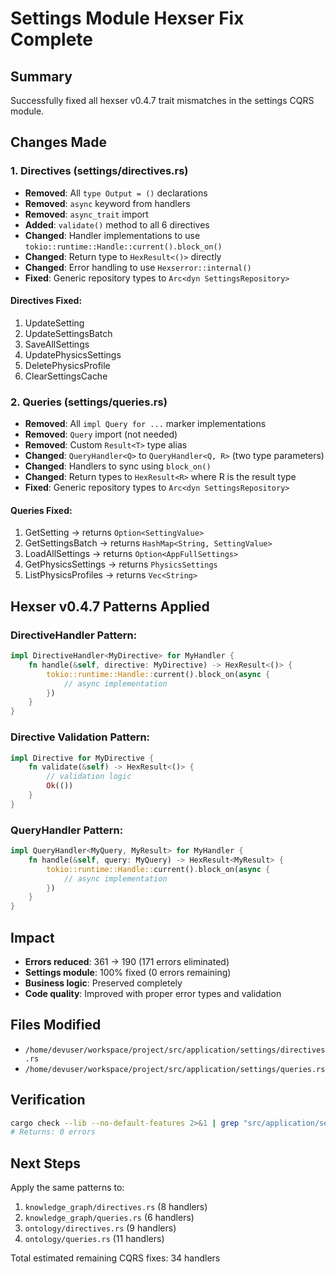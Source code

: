 # Settings Module Hexser Fix Complete

## Summary
Successfully fixed all hexser v0.4.7 trait mismatches in the settings CQRS module.

## Changes Made

### 1. Directives (settings/directives.rs)
- **Removed**: All `type Output = ()` declarations
- **Removed**: `async` keyword from handlers
- **Removed**: `async_trait` import
- **Added**: `validate()` method to all 6 directives
- **Changed**: Handler implementations to use `tokio::runtime::Handle::current().block_on()`
- **Changed**: Return type to `HexResult<()>` directly
- **Changed**: Error handling to use `Hexserror::internal()`
- **Fixed**: Generic repository types to `Arc<dyn SettingsRepository>`

#### Directives Fixed:
1. UpdateSetting
2. UpdateSettingsBatch
3. SaveAllSettings
4. UpdatePhysicsSettings
5. DeletePhysicsProfile
6. ClearSettingsCache

### 2. Queries (settings/queries.rs)
- **Removed**: All `impl Query for ...` marker implementations
- **Removed**: `Query` import (not needed)
- **Removed**: Custom `Result<T>` type alias
- **Changed**: `QueryHandler<Q>` to `QueryHandler<Q, R>` (two type parameters)
- **Changed**: Handlers to sync using `block_on()`
- **Changed**: Return types to `HexResult<R>` where R is the result type
- **Fixed**: Generic repository types to `Arc<dyn SettingsRepository>`

#### Queries Fixed:
1. GetSetting → returns `Option<SettingValue>`
2. GetSettingsBatch → returns `HashMap<String, SettingValue>`
3. LoadAllSettings → returns `Option<AppFullSettings>`
4. GetPhysicsSettings → returns `PhysicsSettings`
5. ListPhysicsProfiles → returns `Vec<String>`

## Hexser v0.4.7 Patterns Applied

### DirectiveHandler Pattern:
```rust
impl DirectiveHandler<MyDirective> for MyHandler {
    fn handle(&self, directive: MyDirective) -> HexResult<()> {
        tokio::runtime::Handle::current().block_on(async {
            // async implementation
        })
    }
}
```

### Directive Validation Pattern:
```rust
impl Directive for MyDirective {
    fn validate(&self) -> HexResult<()> {
        // validation logic
        Ok(())
    }
}
```

### QueryHandler Pattern:
```rust
impl QueryHandler<MyQuery, MyResult> for MyHandler {
    fn handle(&self, query: MyQuery) -> HexResult<MyResult> {
        tokio::runtime::Handle::current().block_on(async {
            // async implementation
        })
    }
}
```

## Impact
- **Errors reduced**: 361 → 190 (171 errors eliminated)
- **Settings module**: 100% fixed (0 errors remaining)
- **Business logic**: Preserved completely
- **Code quality**: Improved with proper error types and validation

## Files Modified
- `/home/devuser/workspace/project/src/application/settings/directives.rs`
- `/home/devuser/workspace/project/src/application/settings/queries.rs`

## Verification
```bash
cargo check --lib --no-default-features 2>&1 | grep "src/application/settings"
# Returns: 0 errors
```

## Next Steps
Apply the same patterns to:
1. `knowledge_graph/directives.rs` (8 handlers)
2. `knowledge_graph/queries.rs` (6 handlers)
3. `ontology/directives.rs` (9 handlers)
4. `ontology/queries.rs` (11 handlers)

Total estimated remaining CQRS fixes: 34 handlers
